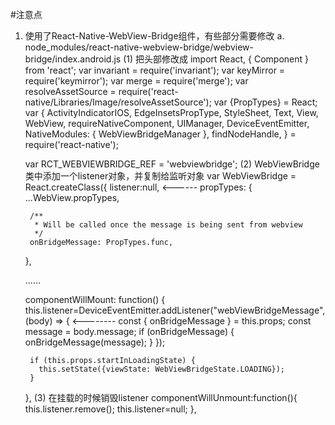 #注意点

1. 使用了React-Native-WebView-Bridge组件，有些部分需要修改
  a. node_modules/react-native-webview-bridge/webview-bridge/index.android.js
    (1) 把头部修改成
      import React, { Component } from 'react';
      var invariant = require('invariant');
      var keyMirror = require('keymirror');
      var merge = require('merge');
      var resolveAssetSource = require('react-native/Libraries/Image/resolveAssetSource');
      var {PropTypes} = React;
      var {
          ActivityIndicatorIOS,
          EdgeInsetsPropType,
          StyleSheet,
          Text,
          View,
          WebView,
          requireNativeComponent,
          UIManager,
          DeviceEventEmitter,
          NativeModules: {
              WebViewBridgeManager
          },
          findNodeHandle,
      }  = require('react-native');
      
      var RCT_WEBVIEWBRIDGE_REF = 'webviewbridge';
    (2) WebViewBridge类中添加一个listener对象，并复制给监听对象
      var WebViewBridge = React.createClass({
      listener:null,  <------
      propTypes: {
        ...WebView.propTypes,
    
        /**
         * Will be called once the message is being sent from webview
         */
        onBridgeMessage: PropTypes.func,
      },
      
      ......
      
      componentWillMount: function() {
        this.listener=DeviceEventEmitter.addListener("webViewBridgeMessage", (body) => {  <--------
          const { onBridgeMessage } = this.props;
          const message = body.message;
          if (onBridgeMessage) {
            onBridgeMessage(message);
          }
        });
    
        if (this.props.startInLoadingState) {
          this.setState({viewState: WebViewBridgeState.LOADING});
        }
      },
    (3) 在挂载的时候销毁listener
      componentWillUnmount:function(){
        this.listener.remove();
        this.listener=null;
      },
    
